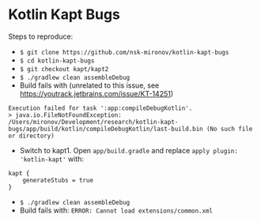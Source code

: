 Kotlin Kapt Bugs
===========================================

Steps to reproduce:

- `$ git clone https://github.com/nsk-mironov/kotlin-kapt-bugs`
- `$ cd kotlin-kapt-bugs`
- `$ git checkout kapt/kapt2`
- `$ ./gradlew clean assembleDebug`
- Build fails with (unrelated to this issue, see https://youtrack.jetbrains.com/issue/KT-14251)
```
Execution failed for task ':app:compileDebugKotlin'.
> java.io.FileNotFoundException: /Users/mironov/Development/research/kotlin-kapt-bugs/app/build/kotlin/compileDebugKotlin/last-build.bin (No such file or directory)
```
- Switch to kapt1. Open `app/build.gradle` and replace `apply plugin: 'kotlin-kapt'` with:
```
kapt {
	generateStubs = true
}
```
- `$ ./gradlew clean assembleDebug`
- Build fails with: `ERROR: Cannot load extensions/common.xml`